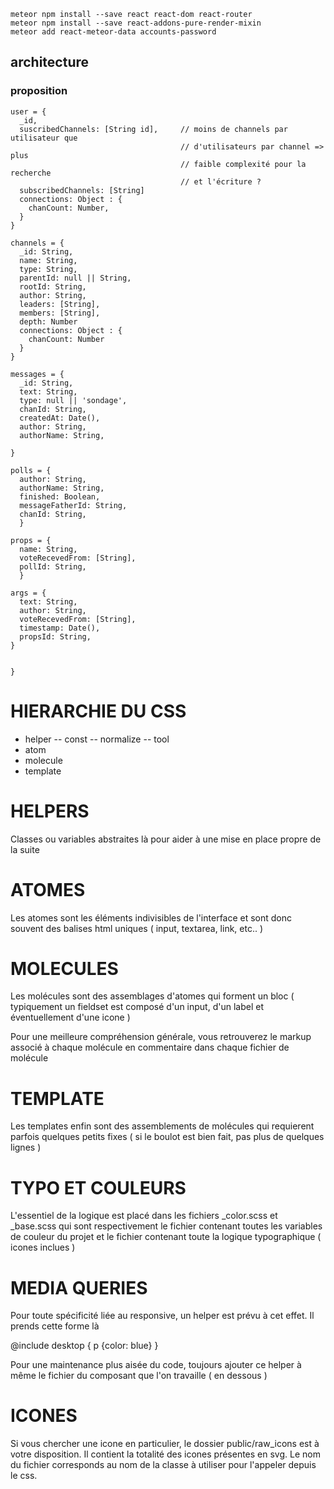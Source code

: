 ```
meteor npm install --save react react-dom react-router
meteor npm install --save react-addons-pure-render-mixin
meteor add react-meteor-data accounts-password
```

## architecture
### proposition

```
user = {
  _id,
  suscribedChannels: [String id],     // moins de channels par utilisateur que
                                      // d'utilisateurs par channel => plus
                                      // faible complexité pour la recherche
                                      // et l'écriture ?
  subscribedChannels: [String]
  connections: Object : {
    chanCount: Number,
  }  
}

channels = {
  _id: String,
  name: String,
  type: String,
  parentId: null || String,
  rootId: String,
  author: String,
  leaders: [String],
  members: [String],
  depth: Number
  connections: Object : {
    chanCount: Number
  }
}

messages = {
  _id: String,
  text: String,
  type: null || 'sondage',
  chanId: String,
  createdAt: Date(),
  author: String,
  authorName: String,

}

polls = {
  author: String,
  authorName: String,
  finished: Boolean,
  messageFatherId: String,
  chanId: String,
  }

props = {
  name: String,
  voteRecevedFrom: [String],
  pollId: String,
  }

args = {
  text: String,
  author: String,
  voteRecevedFrom: [String],
  timestamp: Date(),
  propsId: String,
}


}
```


HIERARCHIE DU CSS
=================

- helper
-- const
-- normalize
-- tool
- atom
- molecule
- template


HELPERS
=======

Classes ou variables abstraites là pour aider à une mise en place propre de la suite


ATOMES
======

Les atomes sont les éléments indivisibles de l'interface et sont donc souvent des balises html uniques ( input, textarea, link, etc.. )


MOLECULES
=========

Les molécules sont des assemblages d'atomes qui forment un bloc ( typiquement un fieldset est composé d'un input, d'un label et éventuellement d'une icone )

Pour une meilleure compréhension générale, vous retrouverez le markup associé à chaque molécule en commentaire dans chaque fichier de molécule


TEMPLATE
========

Les templates enfin sont des assemblements de molécules qui requierent parfois quelques petits fixes ( si le boulot est bien fait, pas plus de quelques lignes )


TYPO ET COULEURS
================

L'essentiel de la logique est placé dans les fichiers _color.scss et _base.scss qui sont respectivement le fichier contenant toutes les variables de couleur du projet et le fichier contenant toute la logique typographique ( icones inclues )


MEDIA QUERIES
=============

Pour toute spécificité liée au responsive, un helper est prévu à cet effet. Il prends cette forme là

@include desktop {
  p {color: blue}
}

Pour une maintenance plus aisée du code, toujours ajouter ce helper à même le fichier du composant que l'on travaille ( en dessous )


ICONES
======

Si vous chercher une icone en particulier, le dossier public/raw_icons est à votre disposition. Il contient la totalité des icones présentes en svg. Le nom du fichier corresponds au nom de la classe à utiliser pour l'appeler depuis le css.
